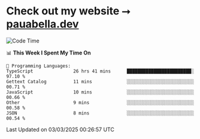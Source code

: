 # Check out my website ⭢ [pauabella.dev](https://pauabella.dev)

<!--START_SECTION:waka-->
![Code Time](http://img.shields.io/badge/Code%20Time-4%2C142%20hrs%2044%20mins-blue)

📊 **This Week I Spent My Time On** 

```text
💬 Programming Languages: 
TypeScript               26 hrs 41 mins      ████████████████████████░   97.10 % 
Gettext Catalog          11 mins             ░░░░░░░░░░░░░░░░░░░░░░░░░   00.71 % 
JavaScript               10 mins             ░░░░░░░░░░░░░░░░░░░░░░░░░   00.66 % 
Other                    9 mins              ░░░░░░░░░░░░░░░░░░░░░░░░░   00.58 % 
JSON                     8 mins              ░░░░░░░░░░░░░░░░░░░░░░░░░   00.54 % 
```


 Last Updated on 03/03/2025 00:26:57 UTC
<!--END_SECTION:waka-->

